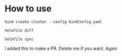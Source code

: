 # How to use

```
kind create cluster --config kindConfig.yaml
```

```
helmfile diff
```

```
helmfile sync
```

I added this to make a PR. Delete me if you want.
Again